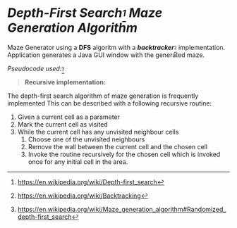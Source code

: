 # *Depth-First Search<sub>[^1]</sub> Maze Generation Algorithm*
Maze Generator using a **DFS** algoritm with a **_backtracker_**<sub>[^2]</sub> implementation.
Application generates a Java GUI window with the generated maze.

_Pseudocode used:_<sub>[^3]</sub>
  
 > **Recursive implementation:**
  
  The depth-first search algorithm of maze generation is frequently implemented
  This can be described with a following recursive routine:
  1. Given a current cell as a parameter
  2. Mark the current cell as visited
  3. While the current cell has any unvisited neighbour cells
        1. Choose one of the unvisited neighbours
        2. Remove the wall between the current cell and the chosen cell
        3. Invoke the routine recursively for the chosen cell which is invoked once for any initial cell in the area.



[^1]: https://en.wikipedia.org/wiki/Depth-first_search
[^2]: https://en.wikipedia.org/wiki/Backtracking
[^3]: https://en.wikipedia.org/wiki/Maze_generation_algorithm#Randomized_depth-first_search

